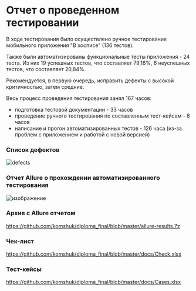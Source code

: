 # Отчет о проведенном тестировании

В ходе тестирования было осуществлено ручное тестирование мобильного приложения "В хосписе" (136 тестов).

Также были автоматизированы функциональные тесты приложения - 24 теста. 
Из них 19 успешных тестов, что составляет 79,16%, 6 неуспешных тестов, что составляет 20,84%.

Рекомендуется, в первую очередь, исправить дефекты с высокой критичностью, затем средние.

Весь процесс проведения тестирования занял 167 часов:
* подготовка тестовой документации - 33 часов
* проведение ручного тестирования по составленным тест-кейсам - 8 часов
* написание и прогон автоматизированных тестов - 126 часа (из-за проблем с приложением и работой с новой версией)

### Список дефектов

![defects](https://github.com/komshuk/diploma_final/issues)


### Отчет Allure о прохождении автоматизированного тестирования
![изображение](https://github.com/komshuk/diploma_final/assets/88716968/401b69a3-0f15-42da-8e93-f2ac0be9f096)

### Архив с Allure отчетом
https://github.com/komshuk/diploma_final/blob/master/allure-results.7z

### Чек-лист
https://github.com/komshuk/diploma_final/blob/master/docs/Check.xlsx

### Тест-кейсы
https://github.com/komshuk/diploma_final/blob/master/docs/Cases.xlsx
